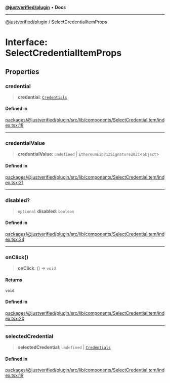 [**@justverified/plugin**](../README.md) • **Docs**

***

[@justverified/plugin](../globals.md) / SelectCredentialItemProps

# Interface: SelectCredentialItemProps

## Properties

### credential

> **credential**: [`Credentials`](../type-aliases/Credentials.md)

#### Defined in

[packages/@justverified/plugin/src/lib/components/SelectCredentialItem/index.tsx:18](https://github.com/JustaName-id/JustaName-sdk/blob/dc845c10af242e3ca87d95ef392516ac0bfa8b95/packages/@justverified/plugin/src/lib/components/SelectCredentialItem/index.tsx#L18)

***

### credentialValue

> **credentialValue**: `undefined` \| `EthereumEip712Signature2021`\<`object`\>

#### Defined in

[packages/@justverified/plugin/src/lib/components/SelectCredentialItem/index.tsx:21](https://github.com/JustaName-id/JustaName-sdk/blob/dc845c10af242e3ca87d95ef392516ac0bfa8b95/packages/@justverified/plugin/src/lib/components/SelectCredentialItem/index.tsx#L21)

***

### disabled?

> `optional` **disabled**: `boolean`

#### Defined in

[packages/@justverified/plugin/src/lib/components/SelectCredentialItem/index.tsx:24](https://github.com/JustaName-id/JustaName-sdk/blob/dc845c10af242e3ca87d95ef392516ac0bfa8b95/packages/@justverified/plugin/src/lib/components/SelectCredentialItem/index.tsx#L24)

***

### onClick()

> **onClick**: () => `void`

#### Returns

`void`

#### Defined in

[packages/@justverified/plugin/src/lib/components/SelectCredentialItem/index.tsx:20](https://github.com/JustaName-id/JustaName-sdk/blob/dc845c10af242e3ca87d95ef392516ac0bfa8b95/packages/@justverified/plugin/src/lib/components/SelectCredentialItem/index.tsx#L20)

***

### selectedCredential

> **selectedCredential**: `undefined` \| [`Credentials`](../type-aliases/Credentials.md)

#### Defined in

[packages/@justverified/plugin/src/lib/components/SelectCredentialItem/index.tsx:19](https://github.com/JustaName-id/JustaName-sdk/blob/dc845c10af242e3ca87d95ef392516ac0bfa8b95/packages/@justverified/plugin/src/lib/components/SelectCredentialItem/index.tsx#L19)
